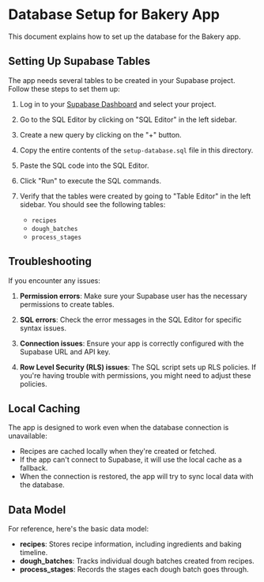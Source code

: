 # Database Setup for Bakery App

This document explains how to set up the database for the Bakery app.

## Setting Up Supabase Tables

The app needs several tables to be created in your Supabase project. Follow these steps to set them up:

1. Log in to your [Supabase Dashboard](https://app.supabase.com/) and select your project.

2. Go to the SQL Editor by clicking on "SQL Editor" in the left sidebar.

3. Create a new query by clicking on the "+" button.

4. Copy the entire contents of the `setup-database.sql` file in this directory.

5. Paste the SQL code into the SQL Editor.

6. Click "Run" to execute the SQL commands.

7. Verify that the tables were created by going to "Table Editor" in the left sidebar. You should see the following tables:
   - `recipes`
   - `dough_batches`
   - `process_stages`

## Troubleshooting

If you encounter any issues:

1. **Permission errors**: Make sure your Supabase user has the necessary permissions to create tables.

2. **SQL errors**: Check the error messages in the SQL Editor for specific syntax issues.

3. **Connection issues**: Ensure your app is correctly configured with the Supabase URL and API key.

4. **Row Level Security (RLS) issues**: The SQL script sets up RLS policies. If you're having trouble with permissions, you might need to adjust these policies.

## Local Caching

The app is designed to work even when the database connection is unavailable:

- Recipes are cached locally when they're created or fetched.
- If the app can't connect to Supabase, it will use the local cache as a fallback.
- When the connection is restored, the app will try to sync local data with the database.

## Data Model

For reference, here's the basic data model:

- **recipes**: Stores recipe information, including ingredients and baking timeline.
- **dough_batches**: Tracks individual dough batches created from recipes.
- **process_stages**: Records the stages each dough batch goes through.